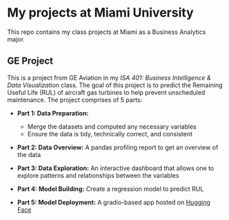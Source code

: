# My projects at Miami University
This repo contains my class projects at Miami as a Business Analytics major.

## GE Project
This is a project from GE Aviation in my *ISA 401: Business Intelligence & Data Visualization* class. The goal of this project is to predict the Remaining Useful Life (RUL) of aircraft gas turbines to help prevent unscheduled maintenance. The project comprises of 5 parts:
- **Part 1: Data Preparation:**
    - Merge the datasets and computed any necessary variables
    - Ensure the data is tidy, technically correct, and consistent

- **Part 2: Data Overview:** A pandas profiling report to get an overview of the data
- **Part 3: Data Exploration:** An interactive dashboard that allows one to explore patterns and relationships between the variables
- **Part 4: Model Building:** Create a regression model to predict RUL
- **Part 5: Model Deployment:** A gradio-based app hosted on [Hugging Face](https://huggingface.co/spaces/linhtran/ge_project)

